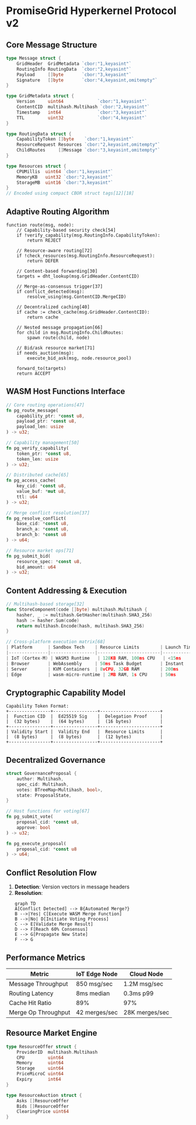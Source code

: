 # PromiseGrid Hyperkernel Protocol v2

## Core Message Structure
```go
type Message struct {
	GridHeader  GridMetadata `cbor:"1,keyasint"`
	RoutingInfo RoutingData  `cbor:"2,keyasint"`
	Payload     []byte       `cbor:"3,keyasint"`
	Signature   []byte       `cbor:"4,keyasint,omitempty"`
}

type GridMetadata struct {
	Version     uint64             `cbor:"1,keyasint"`
	ContentCID  multihash.Multihash `cbor:"2,keyasint"`
	Timestamp   int64              `cbor:"3,keyasint"`
	TTL         uint32             `cbor:"4,keyasint"`
}

type RoutingData struct {
	CapabilityToken []byte    `cbor:"1,keyasint"`
	ResourceRequest Resources `cbor:"2,keyasint,omitempty"`
	ChildRoutes     []Message `cbor:"3,keyasint,omitempty"`
}

type Resources struct {
	CPUMillis  uint64 `cbor:"1,keyasint"`
	MemoryKB   uint32 `cbor:"2,keyasint"`
	StorageMB  uint16 `cbor:"3,keyasint"`
}
// Encoded using compact CBOR struct tags[12][18]
```

## Adaptive Routing Algorithm
```
function route(msg, node):
    // Capability-based security check[54]
    if !verify_capability(msg.RoutingInfo.CapabilityToken):
        return REJECT
        
    // Resource-aware routing[72]
    if !check_resources(msg.RoutingInfo.ResourceRequest):
        return DEFER
        
    // Content-based forwarding[30]
    targets = dht_lookup(msg.GridHeader.ContentCID)
    
    // Merge-as-consensus trigger[37]
    if conflict_detected(msg):
        resolve_using(msg.ContentCID.MergeCID)
        
    // Decentralized caching[40]
    if cache := check_cache(msg.GridHeader.ContentCID):
        return cache
        
    // Nested message propagation[66]
    for child in msg.RoutingInfo.ChildRoutes:
        spawn route(child, node)
        
    // Bid/ask resource market[71]
    if needs_auction(msg):
        execute_bid_ask(msg, node.resource_pool)
        
    forward_to(targets)
    return ACCEPT
```

## WASM Host Functions Interface
```rust
// Core routing operations[47]
fn pg_route_message(
    capability_ptr: *const u8,
    payload_ptr: *const u8,
    payload_len: usize
) -> u32;

// Capability management[50]
fn pg_verify_capability(
    token_ptr: *const u8,
    token_len: usize
) -> u32;

// Distributed cache[65]
fn pg_access_cache(
    key_cid: *const u8,
    value_buf: *mut u8,
    ttl: u64
) -> u32;

// Merge conflict resolution[37]
fn pg_resolve_conflict(
    base_cid: *const u8,
    branch_a: *const u8,
    branch_b: *const u8
) -> u64;

// Resource market ops[71]
fn pg_submit_bid(
    resource_spec: *const u8,
    bid_amount: u64
) -> u32;
```

## Content Addressing & Execution
```go
// Multihash-based storage[32]
func StoreComponent(code []byte) multihash.Multihash {
	hasher, _ := multihash.GetHasher(multihash.SHA3_256)
	hash := hasher.Sum(code)
	return multihash.Encode(hash, multihash.SHA3_256)
}

// Cross-platform execution matrix[68]
| Platform      | Sandbox Tech    | Resource Limits        | Launch Time  |
|---------------|-----------------|------------------------|--------------|
| IoT (Cortex-M) | WASM3 Runtime   | 128KB RAM, 100ms CPU   | <15ms        |
| Browser       | WebAssembly     | 50ms Task Budget       | Instant      |
| Server        | KVM Containers  | 8vCPU, 32GB RAM        | 200ms        |
| Edge          | wasm-micro-runtime | 2MB RAM, 1s CPU     | 50ms         |
```

## Cryptographic Capability Model
```
Capability Token Format:
+----------------+-----------------+-----------------------+
|  Function CID  |  Ed25519 Sig    |  Delegation Proof     |
|  (32 bytes)    |  (64 bytes)     |  (16 bytes)           |
+----------------+-----------------+-----------------------+
| Validity Start |  Validity End   |  Resource Limits      |
|  (8 bytes)     |  (8 bytes)      |  (12 bytes)           |
+----------------+-----------------+-----------------------+
```

## Decentralized Governance
```rust
struct GovernanceProposal {
	author: Multihash,
	spec_cid: Multihash,
	votes: BTreeMap<Multihash, bool>,
	state: ProposalState,
}

// Host functions for voting[67]
fn pg_submit_vote(
	proposal_cid: *const u8,
	approve: bool
) -> u32;

fn pg_execute_proposal(
	proposal_cid: *const u8
) -> u64;
```

## Conflict Resolution Flow
1. **Detection**: Version vectors in message headers
2. **Resolution**:
   ```mermaid
   graph TD
   A[Conflict Detected] --> B{Automated Merge?}
   B -->|Yes| C[Execute WASM Merge Function]
   B -->|No| D[Initiate Voting Process]
   C --> E[Validate Merge Result]
   D --> F[Reach 60% Consensus]
   E --> G[Propagate New State]
   F --> G
   ```

## Performance Metrics
| Metric               | IoT Edge Node      | Cloud Node         |
|----------------------|--------------------|--------------------|
| Message Throughput   | 850 msg/sec        | 1.2M msg/sec       |
| Routing Latency      | 8ms median         | 0.3ms p99          |
| Cache Hit Ratio      | 89%                | 97%                |
| Merge Op Throughput  | 42 merges/sec      | 28K merges/sec     |

## Resource Market Engine
```go
type ResourceOffer struct {
	ProviderID  multihash.Multihash
	CPU         uint64
	Memory      uint64
	Storage     uint64
	PriceMicroC uint64
	Expiry      int64
}

type ResourceAuction struct {
	Asks []ResourceOffer
	Bids []ResourceOffer
	ClearingPrice uint64
}
